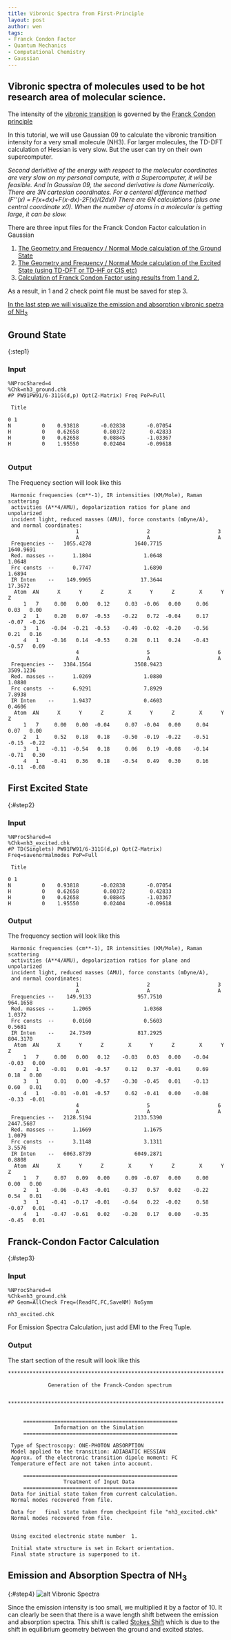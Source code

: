 ```yaml
---
title: Vibronic Spectra from First-Principle
layout: post
author: wen
tags:
- Franck Condon Factor
- Quantum Mechanics
- Computational Chemistry
- Gaussian
---
```


## Vibronic spectra of molecules used to be hot research area of molecular science.

The intensity of the [vibronic transition](https://en.wikipedia.org/wiki/Vibronic_spectroscopy) is governed by the [Franck Condon principle](https://en.wikipedia.org/wiki/Franck–Condon_principle)

In this tutorial, we will use Gaussian 09 to calculate the vibronic transition intensity for a very small molecule (NH3). For larger molecules, the TD-DFT calculation of Hessian is very slow. But the user can try on their own supercomputer.

*Second derivitive of the energy with respect to the molecular coordinates are very slow on my personal compute, with a Supercomputer, it will be feasible. And In Gaussian 09, the second derivative is done Numerically. There are 3N cartesian coordinates. For a centeral difference method (F''(x) = F(x+dx)+F(x-dx)-2F(x)/(2dx)) There are 6N calculations (plus one central coordinate x0). When the number of atoms in a molecular is getting large, it can be slow.*

There are three input files for the Franck Condon Factor calculation in Gaussian
1. [The Geometry and Frequency / Normal Mode calculation of the Ground State](#step1)
2. [The Geometry and Frequency / Normal Mode calculation of the Excited State (using TD-DFT  or TD-HF or CIS etc)](#step2)
3. [Calculation of Franck Condon Factor using results from 1 and 2.](#step3)

As a result, in 1 and 2 check point file must be saved for step 3.

[In the last step we will visualize the emission and absorption vibronic spetra of NH<sub>3</sub>](#step4)

## Ground State
{:step1}
### Input
```
%NProcShared=4 
%Chk=nh3_ground.chk 
#P PW91PW91/6-311G(d,p) Opt(Z-Matrix) Freq PoP=Full 
 
 Title 
 
0 1 
N          0    0.93818       -0.02838       -0.07054 
H          0    0.62658        0.80372        0.42833 
H          0    0.62658        0.08845       -1.03367 
H          0    1.95550        0.02404       -0.09618 
 
```
### Output
The Frequency section will look like this
```
 Harmonic frequencies (cm**-1), IR intensities (KM/Mole), Raman scattering
 activities (A**4/AMU), depolarization ratios for plane and unpolarized
 incident light, reduced masses (AMU), force constants (mDyne/A),
 and normal coordinates:
                      1                      2                      3
                      A                      A                      A
 Frequencies --   1055.4278              1640.7715              1640.9691
 Red. masses --      1.1804                 1.0648                 1.0648
 Frc consts  --      0.7747                 1.6890                 1.6894
 IR Inten    --    149.9965                17.3644                17.3672
  Atom  AN      X      Y      Z        X      Y      Z        X      Y      Z
     1   7     0.00   0.00   0.12     0.03  -0.06   0.00     0.06   0.03   0.00
     2   1     0.20   0.07  -0.53    -0.22   0.72  -0.04     0.17  -0.07  -0.26
     3   1    -0.04  -0.21  -0.53    -0.49  -0.02  -0.20    -0.56   0.21   0.16
     4   1    -0.16   0.14  -0.53     0.28   0.11   0.24    -0.43  -0.57   0.09
                      4                      5                      6
                      A                      A                      A
 Frequencies --   3384.1564              3508.9423              3509.1236
 Red. masses --      1.0269                 1.0880                 1.0880
 Frc consts  --      6.9291                 7.8929                 7.8938
 IR Inten    --      1.9437                 0.4603                 0.4606
  Atom  AN      X      Y      Z        X      Y      Z        X      Y      Z
     1   7     0.00   0.00  -0.04     0.07  -0.04   0.00     0.04   0.07   0.00
     2   1     0.52   0.18   0.18    -0.50  -0.19  -0.22    -0.51  -0.15  -0.22
     3   1    -0.11  -0.54   0.18     0.06   0.19  -0.08    -0.14  -0.71   0.30
     4   1    -0.41   0.36   0.18    -0.54   0.49   0.30     0.16  -0.11  -0.08
```


## First Excited State
{:#step2}
### Input
```
%NProcShared=4 
%Chk=nh3_excited.chk
#P TD(Singlets) PW91PW91/6-311G(d,p) Opt(Z-Matrix) Freq=savenormalmodes PoP=Full 
 
 Title 
 
0 1 
N          0    0.93818       -0.02838       -0.07054 
H          0    0.62658        0.80372        0.42833 
H          0    0.62658        0.08845       -1.03367 
H          0    1.95550        0.02404       -0.09618

```
### Output
The frequency section will look like this
```
 Harmonic frequencies (cm**-1), IR intensities (KM/Mole), Raman scattering
 activities (A**4/AMU), depolarization ratios for plane and unpolarized
 incident light, reduced masses (AMU), force constants (mDyne/A),
 and normal coordinates:
                      1                      2                      3     
                      A                      A                      A     
 Frequencies --    149.9133               957.7510               964.1658
 Red. masses --      1.2065                 1.0368                 1.0372
 Frc consts  --      0.0160                 0.5603                 0.5681
 IR Inten    --     24.7349               817.2925               804.3170
  Atom  AN      X      Y      Z        X      Y      Z        X      Y      Z     
     1   7     0.00   0.00   0.12    -0.03   0.03   0.00    -0.04  -0.03   0.00  
     2   1    -0.01   0.01  -0.57     0.12   0.37  -0.01     0.69   0.18   0.00  
     3   1     0.01   0.00  -0.57    -0.30  -0.45   0.01    -0.13   0.60   0.01  
     4   1    -0.01  -0.01  -0.57     0.62  -0.41   0.00    -0.08  -0.33  -0.01 
                      4                      5                      6     
                      A                      A                      A     
 Frequencies --   2128.5194              2133.5390              2447.5687
 Red. masses --      1.1669                 1.1675                 1.0079
 Frc consts  --      3.1148                 3.1311                 3.5576
 IR Inten    --   6063.8739              6049.2871                 0.8808
  Atom  AN      X      Y      Z        X      Y      Z        X      Y      Z     
     1   7     0.07   0.09   0.00     0.09  -0.07   0.00     0.00   0.00   0.00  
     2   1    -0.06  -0.43  -0.01    -0.37   0.57   0.02    -0.22   0.54   0.01  
     3   1    -0.41  -0.17  -0.01    -0.64   0.22  -0.02     0.58  -0.07   0.01  
     4   1    -0.47  -0.61   0.02    -0.20   0.17   0.00    -0.35  -0.45   0.01  

```


## Franck-Condon Factor Calculation
{:#step3}
### Input
```
%NProcShared=4 
%Chk=nh3_ground.chk
#P Geom=AllCheck Freq=(ReadFC,FC,SaveNM) NoSymm

nh3_excited.chk

```
For Emission Spectra Calculation, just add EMI to the Freq Tuple.

### Output
The start section of the result will look like this
```
**********************************************************************

             Generation of the Franck-Condon spectrum

 **********************************************************************


     ==================================================
               Information on the Simulation
     ==================================================

 Type of Spectroscopy: ONE-PHOTON ABSORPTION         
 Model applied to the transition: ADIABATIC HESSIAN
 Approx. of the electronic transition dipole moment: FC
 Temperature effect are not taken into account.

     ==================================================
                  Treatment of Input Data
     ==================================================
 Data for initial state taken from current calculation.
 Normal modes recovered from file.

 Data for   final state taken from checkpoint file "nh3_excited.chk"
 Normal modes recovered from file.


 Using excited electronic state number  1.

 Initial state structure is set in Eckart orientation.
 Final state structure is superposed to it.
 ```
 

## Emission and Absorption Spectra of NH<sub>3</sub>
 {:#step4}
 ![alt Vibronic Spectra](/assets/img/vibronic.png)
 
 Since the emission intensity is too small, we multiplied it by a factor of 10. It can clearly be seen that there is a wave length shift between the emission and absorption spectra. This shift is called [Stokes Shift](https://en.wikipedia.org/wiki/Stokes_shift) which is due to the shift in equilibrium geometry between the ground and excited states.